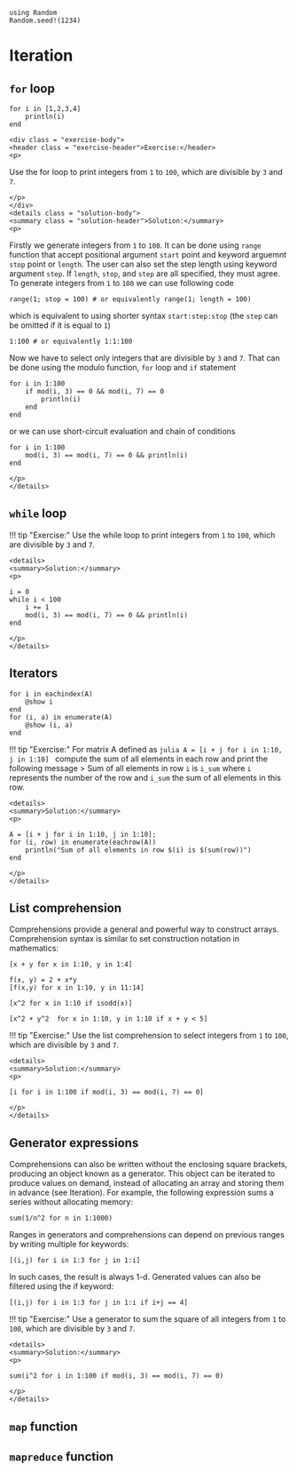 ```@setup loops
using Random
Random.seed!(1234)
```

# Iteration

## `for` loop

```@repl
for i in [1,2,3,4]
    println(i)
end
```

```@raw html
<div class = "exercise-body">
<header class = "exercise-header">Exercise:</header>
<p>
```
Use the for loop to print integers from `1` to `100`, which are divisible by `3` and `7`.

```@raw html
</p>
</div>
<details class = "solution-body">
<summary class = "solution-header">Solution:</summary>
<p>
```
Firstly we generate integers from `1` to `100`. It can be done using `range` function that accept positional argument `start` point and keyword arguemnt `stop` point or `length`. The user can also set the step length using keyword argument `step`. If `length`, `stop`, and `step` are all specified, they must agree. To generate integers from `1` to `100` we can use following code

```@repl
range(1; stop = 100) # or equivalently range(1; length = 100)
```

which is equivalent to using shorter syntax `start:step:stop` (the `step` can be omitted if it is equal to `1`)

```@repl
1:100 # or equivalently 1:1:100
```
Now we have to select only integers that are divisible by `3` and `7`. That can be done using the modulo function, `for` loop and `if` statement

```@repl
for i in 1:100
    if mod(i, 3) == 0 && mod(i, 7) == 0
        println(i)
    end
end
```

or we can use short-circuit evaluation and chain of conditions

```@repl
for i in 1:100
    mod(i, 3) == mod(i, 7) == 0 && println(i)
end
```
```@raw html
</p>
</details>
```


## `while` loop


!!! tip "Exercise:"
    Use the while loop to print integers from `1` to `100`, which are divisible by `3` and `7`.

```@raw html
<details>
<summary>Solution:</summary>
<p>
```
```@repl
i = 0
while i < 100
    i += 1
    mod(i, 3) == mod(i, 7) == 0 && println(i)
end
```
```@raw html
</p>
</details>
```

## Iterators

```@repl loops
for i in eachindex(A)
    @show i
end
for (i, a) in enumerate(A)
    @show (i, a)
end
```

!!! tip "Exercise:"
    For matrix A defined as
    ```julia
    A = [i + j for i in 1:10, j in 1:10]
    ```
    compute the sum of all elements in each row and print the following message
    > Sum of all elements in row `i` is `i_sum`
    where `i` represents the number of the row and `i_sum` the sum of all elements in this row.


```@raw html
<details>
<summary>Solution:</summary>
<p>
```

```@repl
A = [i + j for i in 1:10, j in 1:10];
for (i, row) in enumerate(eachrow(A))
    println("Sum of all elements in row $(i) is $(sum(row))")
end
```

```@raw html
</p>
</details>
```

## List comprehension

Comprehensions provide a general and powerful way to construct arrays. Comprehension syntax is similar to set construction notation in mathematics:

```@repl
[x + y for x in 1:10, y in 1:4]
```

```@repl
f(x, y) = 2 + x*y
[f(x,y) for x in 1:10, y in 11:14]
```

```@repl
[x^2 for x in 1:10 if isodd(x)]
```

```@repl
[x^2 + y^2  for x in 1:10, y in 1:10 if x + y < 5]
```

!!! tip "Exercise:"
    Use the list comprehension to select integers from `1` to `100`, which are divisible by `3` and `7`.

```@raw html
<details>
<summary>Solution:</summary>
<p>
```
```@repl
[i for i in 1:100 if mod(i, 3) == mod(i, 7) == 0]
```
```@raw html
</p>
</details>
```

## Generator expressions

Comprehensions can also be written without the enclosing square brackets, producing an object known as a generator. This object can be iterated to produce values on demand, instead of allocating an array and storing them in advance (see Iteration). For example, the following expression sums a series without allocating memory:

```@repl
sum(1/n^2 for n in 1:1000)
```

Ranges in generators and comprehensions can depend on previous ranges by writing multiple for keywords:

```@repl
[(i,j) for i in 1:3 for j in 1:i]
```

In such cases, the result is always 1-d. Generated values can also be filtered using the if keyword:

```@repl
[(i,j) for i in 1:3 for j in 1:i if i+j == 4]
```

!!! tip "Exercise:"
    Use a generator to sum the square of all integers from `1` to `100`, which are divisible by `3` and `7`.

```@raw html
<details>
<summary>Solution:</summary>
<p>
```
```@repl
sum(i^2 for i in 1:100 if mod(i, 3) == mod(i, 7) == 0)
```
```@raw html
</p>
</details>
```

## `map` function


## `mapreduce` function
